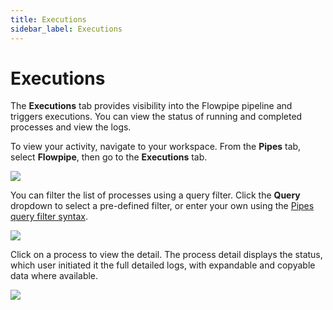 ```yaml
---
title: Executions
sidebar_label: Executions
---
```


# Executions

The  **Executions** tab provides visibility into the Flowpipe pipeline and triggers executions.  You can view the status of running and completed processes and view the logs.

To view your activity, navigate to your workspace.  From the **Pipes** tab, select **Flowpipe**, then go to the **Executions** tab.

![](/images/docs/pipes/flowpipe/flowpipe_executions_list.png)

You can filter the list of processes using a query filter.  Click the **Query** dropdown to select a pre-defined filter, or enter your own using the [Pipes query filter syntax](/pipes/docs/reference/query-filter#syntax).


![](/images/docs/pipes/flowpipe/flowpipe_executions_filtered.png)


Click on a process to view the detail. The process detail displays the status, which user initiated it the full detailed logs, with expandable and copyable data where available.

![](/images/docs/pipes/flowpipe/flowpipe_executions_detail.png)
